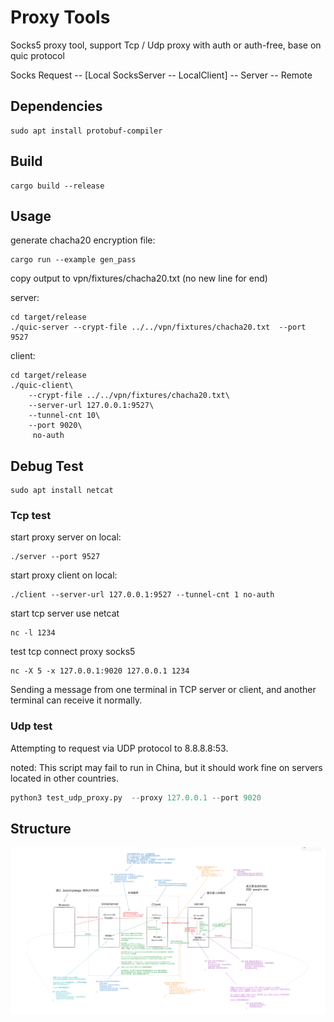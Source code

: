 # Proxy Tools

Socks5 proxy tool, support Tcp / Udp proxy with auth or auth-free, base on quic protocol

Socks Request -- [Local SocksServer -- LocalClient] -- Server -- Remote


## Dependencies
```
sudo apt install protobuf-compiler
```

## Build
```
cargo build --release
```

## Usage
generate chacha20 encryption file:
```
cargo run --example gen_pass
```
copy output to vpn/fixtures/chacha20.txt (no new line for end)

server:
```
cd target/release
./quic-server --crypt-file ../../vpn/fixtures/chacha20.txt  --port 9527
```

client:
```
cd target/release
./quic-client\
    --crypt-file ../../vpn/fixtures/chacha20.txt\
    --server-url 127.0.0.1:9527\
    --tunnel-cnt 10\
    --port 9020\
     no-auth
```

## Debug Test
```
sudo apt install netcat
```

### Tcp test
start proxy server on local:
```
./server --port 9527
```

start proxy client on local:
```
./client --server-url 127.0.0.1:9527 --tunnel-cnt 1 no-auth
```

start tcp server use netcat
```
nc -l 1234
```

test tcp connect proxy socks5
```
nc -X 5 -x 127.0.0.1:9020 127.0.0.1 1234
```

Sending a message from one terminal in TCP server or client, and another terminal can receive it normally.


### Udp test
Attempting to request via UDP protocol to 8.8.8.8:53.

noted: This script may fail to run in China, but it should work fine on servers located in other countries.

```python
python3 test_udp_proxy.py  --proxy 127.0.0.1 --port 9020
```

## Structure

![proxy structure](./fixtures/proxy.png)
